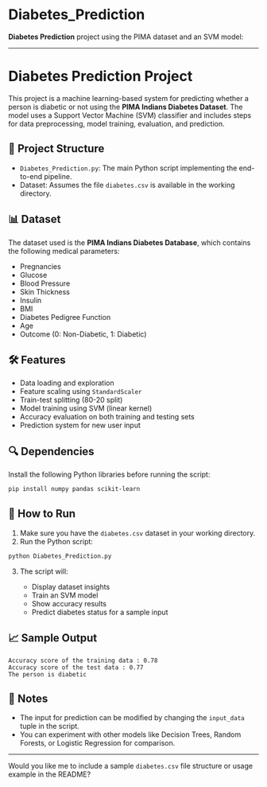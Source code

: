# Diabetes_Prediction
**Diabetes Prediction** project using the PIMA dataset and an SVM model:

---

# Diabetes Prediction Project

This project is a machine learning-based system for predicting whether a person is diabetic or not using the **PIMA Indians Diabetes Dataset**. The model uses a Support Vector Machine (SVM) classifier and includes steps for data preprocessing, model training, evaluation, and prediction.

## 📂 Project Structure

* `Diabetes_Prediction.py`: The main Python script implementing the end-to-end pipeline.
* Dataset: Assumes the file `diabetes.csv` is available in the working directory.

## 📊 Dataset

The dataset used is the **PIMA Indians Diabetes Database**, which contains the following medical parameters:

* Pregnancies
* Glucose
* Blood Pressure
* Skin Thickness
* Insulin
* BMI
* Diabetes Pedigree Function
* Age
* Outcome (0: Non-Diabetic, 1: Diabetic)

## 🛠️ Features

* Data loading and exploration
* Feature scaling using `StandardScaler`
* Train-test splitting (80-20 split)
* Model training using SVM (linear kernel)
* Accuracy evaluation on both training and testing sets
* Prediction system for new user input

## 🔍 Dependencies

Install the following Python libraries before running the script:

```bash
pip install numpy pandas scikit-learn
```

## 🚀 How to Run

1. Make sure you have the `diabetes.csv` dataset in your working directory.
2. Run the Python script:

```bash
python Diabetes_Prediction.py
```

3. The script will:

   * Display dataset insights
   * Train an SVM model
   * Show accuracy results
   * Predict diabetes status for a sample input

## 📈 Sample Output

```
Accuracy score of the training data : 0.78
Accuracy score of the test data : 0.77
The person is diabetic
```

## 📌 Notes

* The input for prediction can be modified by changing the `input_data` tuple in the script.
* You can experiment with other models like Decision Trees, Random Forests, or Logistic Regression for comparison.

---

Would you like me to include a sample `diabetes.csv` file structure or usage example in the README?
